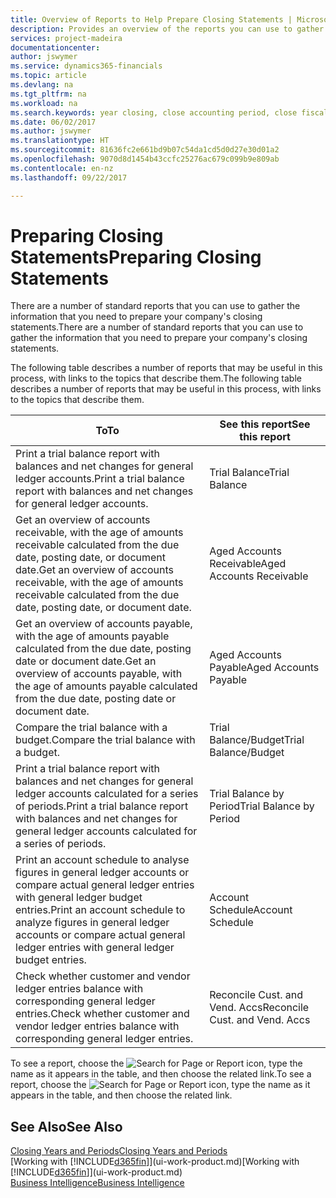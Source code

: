 ```yaml
---
title: Overview of Reports to Help Prepare Closing Statements | Microsoft Docs
description: Provides an overview of the reports you can use to gather information to prepare your company's closing statements when closing the fiscal year.
services: project-madeira
documentationcenter: 
author: jswymer
ms.service: dynamics365-financials
ms.topic: article
ms.devlang: na
ms.tgt_pltfrm: na
ms.workload: na
ms.search.keywords: year closing, close accounting period, close fiscal year, aging, creditor payments, vendor payments, assets, liabilities, equity, analysis, reporting, financial report, business intelligence, BI, Power Bi, KPI
ms.date: 06/02/2017
ms.author: jswymer
ms.translationtype: HT
ms.sourcegitcommit: 81636fc2e661bd9b07c54da1cd5d0d27e30d01a2
ms.openlocfilehash: 9070d8d1454b43ccfc25276ac679c099b9e809ab
ms.contentlocale: en-nz
ms.lasthandoff: 09/22/2017

---
```

# <a name="preparing-closing-statements"></a><span data-ttu-id="ff177-103">Preparing Closing Statements</span><span class="sxs-lookup"><span data-stu-id="ff177-103">Preparing Closing Statements</span></span>
<span data-ttu-id="ff177-104">There are a number of standard reports that you can use to gather the information that you need to prepare your company's closing statements.</span><span class="sxs-lookup"><span data-stu-id="ff177-104">There are a number of standard reports that you can use to gather the information that you need to prepare your company's closing statements.</span></span>

<span data-ttu-id="ff177-105">The following table describes a number of reports that may be useful in this process, with links to the topics that describe them.</span><span class="sxs-lookup"><span data-stu-id="ff177-105">The following table describes a number of reports that may be useful in this process, with links to the topics that describe them.</span></span>

| <span data-ttu-id="ff177-106">To</span><span class="sxs-lookup"><span data-stu-id="ff177-106">To</span></span> | <span data-ttu-id="ff177-107">See this report</span><span class="sxs-lookup"><span data-stu-id="ff177-107">See this report</span></span> |
| --- | --- |
| <span data-ttu-id="ff177-108">Print a trial balance report with balances and net changes for general ledger accounts.</span><span class="sxs-lookup"><span data-stu-id="ff177-108">Print a trial balance report with balances and net changes for general ledger accounts.</span></span> |<span data-ttu-id="ff177-109">Trial Balance</span><span class="sxs-lookup"><span data-stu-id="ff177-109">Trial Balance</span></span> |
| <span data-ttu-id="ff177-110">Get an overview of accounts receivable, with the age of amounts receivable calculated from the due date, posting date, or document date.</span><span class="sxs-lookup"><span data-stu-id="ff177-110">Get an overview of accounts receivable, with the age of amounts receivable calculated from the due date, posting date, or document date.</span></span> |<span data-ttu-id="ff177-111">Aged Accounts Receivable</span><span class="sxs-lookup"><span data-stu-id="ff177-111">Aged Accounts Receivable</span></span> |
| <span data-ttu-id="ff177-112">Get an overview of accounts payable, with the age of amounts payable calculated from the due date, posting date or document date.</span><span class="sxs-lookup"><span data-stu-id="ff177-112">Get an overview of accounts payable, with the age of amounts payable calculated from the due date, posting date or document date.</span></span> |<span data-ttu-id="ff177-113">Aged Accounts Payable</span><span class="sxs-lookup"><span data-stu-id="ff177-113">Aged Accounts Payable</span></span> |
| <span data-ttu-id="ff177-114">Compare the trial balance with a budget.</span><span class="sxs-lookup"><span data-stu-id="ff177-114">Compare the trial balance with a budget.</span></span> |<span data-ttu-id="ff177-115">Trial Balance/Budget</span><span class="sxs-lookup"><span data-stu-id="ff177-115">Trial Balance/Budget</span></span> |
| <span data-ttu-id="ff177-116">Print a trial balance report with balances and net changes for general ledger accounts calculated for a series of periods.</span><span class="sxs-lookup"><span data-stu-id="ff177-116">Print a trial balance report with balances and net changes for general ledger accounts calculated for a series of periods.</span></span> |<span data-ttu-id="ff177-117">Trial Balance by Period</span><span class="sxs-lookup"><span data-stu-id="ff177-117">Trial Balance by Period</span></span> |
| <span data-ttu-id="ff177-118">Print an account schedule to analyse figures in general ledger accounts or compare actual general ledger entries with general ledger budget entries.</span><span class="sxs-lookup"><span data-stu-id="ff177-118">Print an account schedule to analyze figures in general ledger accounts or compare actual general ledger entries with general ledger budget entries.</span></span> |<span data-ttu-id="ff177-119">Account Schedule</span><span class="sxs-lookup"><span data-stu-id="ff177-119">Account Schedule</span></span> |
| <span data-ttu-id="ff177-120">Check whether customer and vendor ledger entries balance with corresponding general ledger entries.</span><span class="sxs-lookup"><span data-stu-id="ff177-120">Check whether customer and vendor ledger entries balance with corresponding general ledger entries.</span></span> |<span data-ttu-id="ff177-121">Reconcile Cust. and Vend. Accs</span><span class="sxs-lookup"><span data-stu-id="ff177-121">Reconcile Cust. and Vend. Accs</span></span> |

<span data-ttu-id="ff177-122">To see a report, choose the ![Search for Page or Report](media/ui-search/search_small.png "Search for Page or Report icon") icon, type the name as it appears in the table, and then choose the related link.</span><span class="sxs-lookup"><span data-stu-id="ff177-122">To see a report, choose the ![Search for Page or Report](media/ui-search/search_small.png "Search for Page or Report icon") icon, type the name as it appears in the table, and then choose the related link.</span></span>

## <a name="see-also"></a><span data-ttu-id="ff177-123">See Also</span><span class="sxs-lookup"><span data-stu-id="ff177-123">See Also</span></span>
[<span data-ttu-id="ff177-124">Closing Years and Periods</span><span class="sxs-lookup"><span data-stu-id="ff177-124">Closing Years and Periods</span></span>](year-close-years-periods.md)  
<span data-ttu-id="ff177-125">[Working with [!INCLUDE[d365fin](includes/d365fin_md.md)]](ui-work-product.md)</span><span class="sxs-lookup"><span data-stu-id="ff177-125">[Working with [!INCLUDE[d365fin](includes/d365fin_md.md)]](ui-work-product.md)</span></span>  
[<span data-ttu-id="ff177-126">Business Intelligence</span><span class="sxs-lookup"><span data-stu-id="ff177-126">Business Intelligence</span></span>](bi.md)

